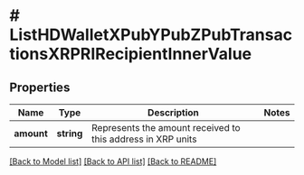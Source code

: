 # # ListHDWalletXPubYPubZPubTransactionsXRPRIRecipientInnerValue

## Properties

Name | Type | Description | Notes
------------ | ------------- | ------------- | -------------
**amount** | **string** | Represents the amount received to this address in XRP units |

[[Back to Model list]](../../README.md#models) [[Back to API list]](../../README.md#endpoints) [[Back to README]](../../README.md)
